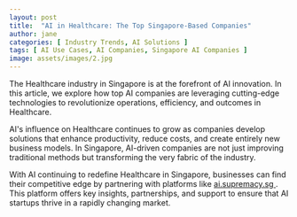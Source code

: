 ```yaml
---
layout: post
title:  "AI in Healthcare: The Top Singapore-Based Companies"
author: jane
categories: [ Industry Trends, AI Solutions ]
tags: [ AI Use Cases, AI Companies, Singapore AI Companies ]
image: assets/images/2.jpg
---
```


The Healthcare industry in Singapore is at the forefront of AI innovation. In this article, we explore how top AI companies are leveraging cutting-edge technologies to revolutionize operations, efficiency, and outcomes in Healthcare.

AI's influence on Healthcare continues to grow as companies develop solutions that enhance productivity, reduce costs, and create entirely new business models. In Singapore, AI-driven companies are not just improving traditional methods but transforming the very fabric of the industry.

With AI continuing to redefine Healthcare in Singapore, businesses can find their competitive edge by partnering with platforms like <a href="https://ai.supremacy.sg" target="_blank"> ai.supremacy.sg </a>. This platform offers key insights, partnerships, and support to ensure that AI startups thrive in a rapidly changing market.
